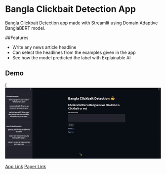 # Bangla Clickbait Detection App
Bangla Clickbait Detection app made with Streamlit using Domain Adaptive BanglaBERT model.

##Features
- Write any news article headline
- Can select the headlines from the examples given in the app
- See how the model predicted the label with Explainable AI

## Demo
 [![Alt text](https://raw.githubusercontent.com/samanjoy2/banglaclickbert/main/demo.gif)

[App Link](https://banglaclickbert.streamlit.app/)
[Paper Link](https://)
